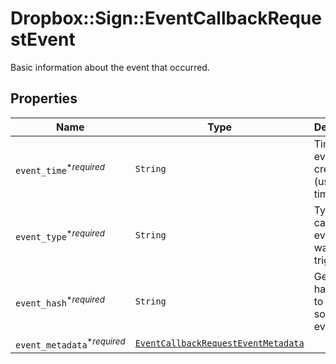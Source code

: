 # Dropbox::Sign::EventCallbackRequestEvent

Basic information about the event that occurred.

## Properties

| Name | Type | Description | Notes |
| ---- | ---- | ----------- | ----- |
| `event_time`<sup>*_required_</sup> | ```String``` |  Time the event was created (using Unix time).  |  |
| `event_type`<sup>*_required_</sup> | ```String``` |  Type of callback event that was triggered.  |  |
| `event_hash`<sup>*_required_</sup> | ```String``` |  Generated hash used to verify source of event data.  |  |
| `event_metadata`<sup>*_required_</sup> | [```EventCallbackRequestEventMetadata```](EventCallbackRequestEventMetadata.md) |    |  |

